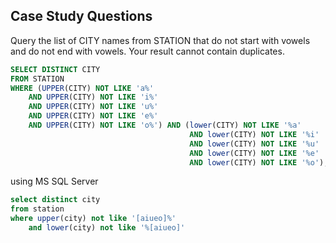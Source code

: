## Case Study Questions

Query the list of CITY names from STATION that do not start with vowels and do not end with vowels. Your result cannot contain duplicates.

```sql
SELECT DISTINCT CITY
FROM STATION
WHERE (UPPER(CITY) NOT LIKE 'a%'
    AND UPPER(CITY) NOT LIKE 'i%'
    AND UPPER(CITY) NOT LIKE 'u%'
    AND UPPER(CITY) NOT LIKE 'e%'
    AND UPPER(CITY) NOT LIKE 'o%') AND (lower(CITY) NOT LIKE '%a'
                                        AND lower(CITY) NOT LIKE '%i'
                                        AND lower(CITY) NOT LIKE '%u'
                                        AND lower(CITY) NOT LIKE '%e'
                                        AND lower(CITY) NOT LIKE '%o');
```

using MS SQL Server
```sql
select distinct city
from station
where upper(city) not like '[aiueo]%'
    and lower(city) not like '%[aiueo]'
```
